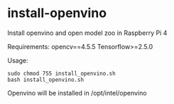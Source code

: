 # install-openvino

Install openvino and open model zoo in Raspberry Pi 4

Requirements: opencv==4.5.5 Tensorflow>=2.5.0

Usage:

```shell
sudo chmod 755 install_openvino.sh
bash install_openvino.sh
```

Openvino will be installed in /opt/intel/openvino
